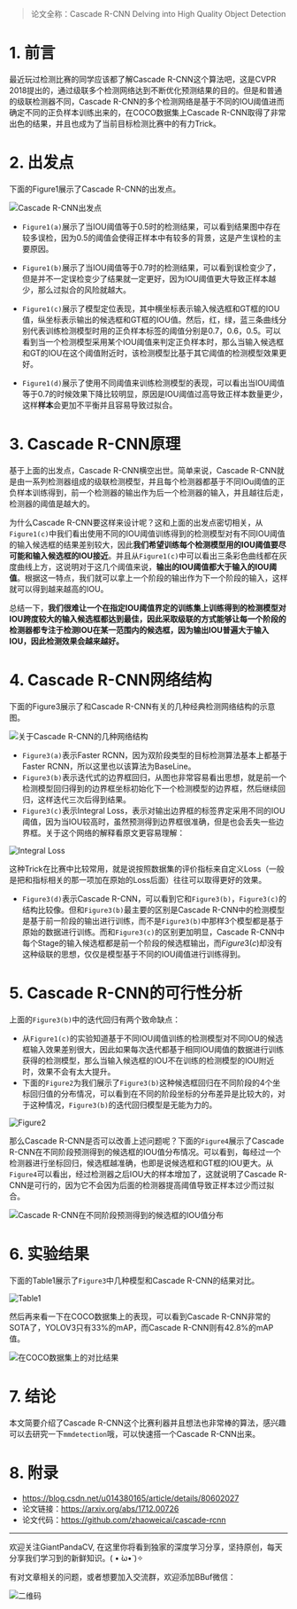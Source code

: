 > 论文全称：Cascade R-CNN Delving into High Quality Object Detection 

# 1. 前言
最近玩过检测比赛的同学应该都了解Cascade R-CNN这个算法吧，这是CVPR 2018提出的，通过级联多个检测网络达到不断优化预测结果的目的。但是和普通的级联检测器不同，Cascade R-CNN的多个检测网络是基于不同的IOU阈值进而确定不同的正负样本训练出来的，在COCO数据集上Cascade R-CNN取得了非常出色的结果，并且也成为了当前目标检测比赛中的有力Trick。

# 2. 出发点
下面的Figure1展示了Cascade R-CNN的出发点。

![Cascade R-CNN出发点](https://img-blog.csdnimg.cn/20200323170914849.png?x-oss-process=image/watermark,type_ZmFuZ3poZW5naGVpdGk,shadow_10,text_aHR0cHM6Ly9ibG9nLmNzZG4ubmV0L2p1c3Rfc29ydA==,size_16,color_FFFFFF,t_70)

- `Figure1(a)`展示了当IOU阈值等于$0.5$时的检测结果，可以看到结果图中存在较多误检，因为$0.5$的阈值会使得正样本中有较多的背景，这是产生误检的主要原因。

- `Figure1(b)`展示了当IOU阈值等于$0.7$时的检测结果，可以看到误检变少了，但是并不一定误检变少了结果就一定更好，因为IOU阈值更大导致正样本越少，那么过拟合的风险就越大。

- `Figure1(c)`展示了模型定位表现，其中横坐标表示输入候选框和GT框的IOU值，纵坐标表示输出的候选框和GT框的IOU值。然后，红，绿，蓝三条曲线分别代表训练检测模型时用的正负样本标签的阈值分别是$0.7$，$0.6$，$0.5$。可以看到当一个检测模型采用某个IOU阈值来判定正负样本时，那么当输入候选框和GT的IOU在这个阈值附近时，该检测模型比基于其它阈值的检测模型效果更好。
- `Figure1(d)`展示了使用不同阈值来训练检测模型的表现，可以看出当IOU阈值等于$0.7$的时候效果下降比较明显，原因是IOU阈值过高导致正样本数量更少，这样**样本**会更加不平衡并且容易导致过拟合。

#  3. Cascade R-CNN原理
基于上面的出发点，Cascade R-CNN横空出世。简单来说，Cascade R-CNN就是由一系列检测器组成的级联检测模型，并且每个检测器都基于不同IOu阈值的正负样本训练得到，前一个检测器的输出作为后一个检测器的输入，并且越往后走，检测器的阈值是越大的。


为什么Cascade R-CNN要这样来设计呢？这和上面的出发点密切相关，从`Figure1(c)`中我们看出使用不同的IOU阈值训练得到的检测模型对有不同IOU阈值的输入候选框的结果差别较大，因此**我们希望训练每个检测模型用的IOU阈值要尽可能和输入候选框的IOU接近**。并且从`Figure1(c)`中可以看出三条彩色曲线都在灰度曲线上方，这说明对于这几个阈值来说，**输出的IOU阈值都大于输入的IOU阈值**。根据这一特点，我们就可以拿上一个阶段的输出作为下一个阶段的输入，这样就可以得到越来越高的IOU。

总结一下，**我们很难让一个在指定IOU阈值界定的训练集上训练得到的检测模型对IOU跨度较大的输入候选框都达到最佳，因此采取级联的方式能够让每一个阶段的检测器都专注于检测IOU在某一范围内的候选框，因为输出IOU普遍大于输入IOU，因此检测效果会越来越好。**

 

# 4. Cascade R-CNN网络结构
下面的Figure3展示了和Cascade R-CNN有关的几种经典检测网络结构的示意图。


![关于Cascade R-CNN的几种网络结构](https://img-blog.csdnimg.cn/20200323211809337.png?x-oss-process=image/watermark,type_ZmFuZ3poZW5naGVpdGk,shadow_10,text_aHR0cHM6Ly9ibG9nLmNzZG4ubmV0L2p1c3Rfc29ydA==,size_16,color_FFFFFF,t_70)

- `Figure3(a)`表示Faster RCNN，因为双阶段类型的目标检测算法基本上都基于Faster RCNN，所以这里也以该算法为BaseLine。
- `Figure3(b)`表示迭代式的边界框回归，从图也非常容易看出思想，就是前一个检测模型回归得到的边界框坐标初始化下一个检测模型的边界框，然后继续回归，这样迭代三次后得到结果。
- `Figure3(c)`表示Integral Loss，表示对输出边界框的标签界定采用不同的IOU阈值，因为当IOU较高时，虽然预测得到边界框很准确，但是也会丢失一些边界框。关于这个网络的解释看原文更容易理解：

![Integral Loss](https://img-blog.csdnimg.cn/20200323214146656.png?x-oss-process=image/watermark,type_ZmFuZ3poZW5naGVpdGk,shadow_10,text_aHR0cHM6Ly9ibG9nLmNzZG4ubmV0L2p1c3Rfc29ydA==,size_16,color_FFFFFF,t_70)

这种Trick在比赛中比较常用，就是说按照数据集的评价指标来自定义Loss（一般是把和指标相关的那一项加在原始的Loss后面）往往可以取得更好的效果。

- `Figure3(d)`表示Cascade R-CNN，可以看到它和`Figure3(b)`，`Figure3(c)`的结构比较像。但和`Figure3(b)`最主要的区别是Cascade R-CNN中的检测模型是基于前一阶段的输出进行训练，而不是`Figure3(b)`中那样$3$个模型都是基于原始的数据进行训练。而和`Figure3(c)`的区别更加明显，Cascade R-CNN中每个Stage的输入候选框都是前一个阶段的候选框输出，而$Figure3(c)$却没有这种级联的思想，仅仅是模型基于不同的IOU阈值进行训练得到。



# 5. Cascade R-CNN的可行性分析
上面的`Figure3(b)`中的迭代回归有两个致命缺点：
- 从`Figure1(c)`的实验知道基于不同IOU阈值训练的检测模型对不同IOU的候选框输入效果差别很大，因此如果每次迭代都基于相同IOU阈值的数据进行训练获得的检测模型，那么当输入候选框的IOU不在训练的检测模型的IOU附近时，效果不会有太大提升。
- 下面的`Figure2`为我们展示了`Figure3(b)`这种候选框回归在不同阶段的$4$个坐标回归值的分布情况，可以看到在不同的阶段坐标的分布差异是比较大的，对于这种情况，`Figure3(b)`的迭代回归模型是无能为力的。


![Figure2](https://img-blog.csdnimg.cn/20200323215722914.png?x-oss-process=image/watermark,type_ZmFuZ3poZW5naGVpdGk,shadow_10,text_aHR0cHM6Ly9ibG9nLmNzZG4ubmV0L2p1c3Rfc29ydA==,size_16,color_FFFFFF,t_70)

那么Cascade R-CNN是否可以改善上述问题呢？下面的`Figure4`展示了Cascade R-CNN在不同阶段预测得到的候选框的IOU值分布情况。可以看到，每经过一个检测器进行坐标回归，候选框越准确，也即是说候选框和GT框的IOU更大。从`Figure4`可以看出，经过检测器之后IOU大的样本增加了，这就说明了Cascade R-CNN是可行的，因为它不会因为后面的检测器提高阈值导致正样本过少而过拟合。


![Cascade R-CNN在不同阶段预测得到的候选框的IOU值分布](https://img-blog.csdnimg.cn/20200323215904595.png?x-oss-process=image/watermark,type_ZmFuZ3poZW5naGVpdGk,shadow_10,text_aHR0cHM6Ly9ibG9nLmNzZG4ubmV0L2p1c3Rfc29ydA==,size_16,color_FFFFFF,t_70)

# 6. 实验结果

下面的Table1展示了`Figure3`中几种模型和Cascade R-CNN的结果对比。

![Table1](https://img-blog.csdnimg.cn/20200323220409421.png)

然后再来看一下在COCO数据集上的表现，可以看到Cascade R-CNN非常的SOTA了，YOLOV3只有33%的mAP，而Cascade R-CNN则有42.8%的mAP值。

![在COCO数据集上的对比结果](https://img-blog.csdnimg.cn/20200323220817443.png?x-oss-process=image/watermark,type_ZmFuZ3poZW5naGVpdGk,shadow_10,text_aHR0cHM6Ly9ibG9nLmNzZG4ubmV0L2p1c3Rfc29ydA==,size_16,color_FFFFFF,t_70)


# 7. 结论
本文简要介绍了Cascade R-CNN这个比赛利器并且想法也非常棒的算法，感兴趣可以去研究一下`mmdetection`哦，可以快速搭一个Cascade R-CNN出来。


# 8. 附录

- https://blog.csdn.net/u014380165/article/details/80602027
- 论文链接：https://arxiv.org/abs/1712.00726
- 论文代码：https://github.com/zhaoweicai/cascade-rcnn

---------------------------------------------------------------------------

欢迎关注GiantPandaCV, 在这里你将看到独家的深度学习分享，坚持原创，每天分享我们学习到的新鲜知识。( • ̀ω•́ )✧

有对文章相关的问题，或者想要加入交流群，欢迎添加BBuf微信：

![二维码](https://img-blog.csdnimg.cn/20200110234905879.png?x-oss-process=image/watermark,type_ZmFuZ3poZW5naGVpdGk,shadow_10,text_aHR0cHM6Ly9ibG9nLmNzZG4ubmV0L2p1c3Rfc29ydA==,size_16,color_FFFFFF,t_70)